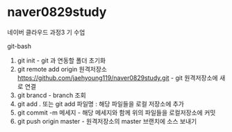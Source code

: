 # naver0829study
네이버 클라우드 과정3 기 수업


git-bash

1. git init - git 과 연동할 폴더 초기화
2. git remote add origin 원격저장소 https://github.com/jaehyoung119/naver0829study.git - git 원격저장소에 새로 연결
3. git brancd - branch 조회
4. git add . 또는 git add 파일명 : 해당 파일들을 로컬 저장소에 추가
5. git commit -m 메세지 - 해당 메세지와 함께 위의 파일들을 로컬저장소에 커밋
6. git push origin master - 원격저장소의 master 브랜치에 소스 보내기
